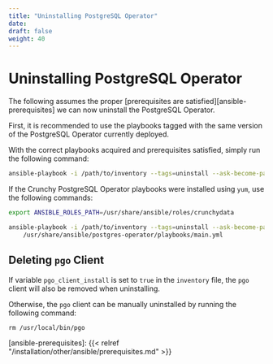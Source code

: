 ```yaml
---
title: "Uninstalling PostgreSQL Operator"
date:
draft: false
weight: 40
---
```


# Uninstalling PostgreSQL Operator

The following assumes the proper [prerequisites are satisfied][ansible-prerequisites]
we can now uninstall the PostgreSQL Operator.

First, it is recommended to use the playbooks tagged with the same version
of the PostgreSQL Operator currently deployed.

With the correct playbooks acquired and prerequisites satisfied, simply run
the following command:

```bash
ansible-playbook -i /path/to/inventory --tags=uninstall --ask-become-pass main.yml
```

If the Crunchy PostgreSQL Operator playbooks were installed using `yum`, use the
following commands:

```bash
export ANSIBLE_ROLES_PATH=/usr/share/ansible/roles/crunchydata

ansible-playbook -i /path/to/inventory --tags=uninstall --ask-become-pass \
    /usr/share/ansible/postgres-operator/playbooks/main.yml
```

## Deleting `pgo` Client

If variable `pgo_client_install` is set to `true` in the `inventory` file, the `pgo` client will also be removed when uninstalling.

Otherwise, the `pgo` client can be manually uninstalled by running the following command:

```
rm /usr/local/bin/pgo
```

[ansible-prerequisites]: {{< relref "/installation/other/ansible/prerequisites.md" >}}
